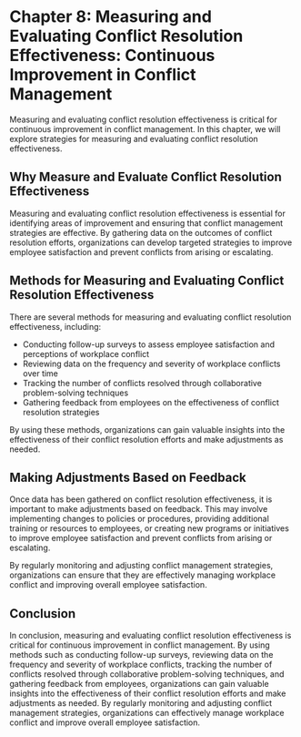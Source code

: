 Chapter 8: Measuring and Evaluating Conflict Resolution Effectiveness: Continuous Improvement in Conflict Management
====================================================================================================================

Measuring and evaluating conflict resolution effectiveness is critical for continuous improvement in conflict management. In this chapter, we will explore strategies for measuring and evaluating conflict resolution effectiveness.

Why Measure and Evaluate Conflict Resolution Effectiveness
----------------------------------------------------------

Measuring and evaluating conflict resolution effectiveness is essential for identifying areas of improvement and ensuring that conflict management strategies are effective. By gathering data on the outcomes of conflict resolution efforts, organizations can develop targeted strategies to improve employee satisfaction and prevent conflicts from arising or escalating.

Methods for Measuring and Evaluating Conflict Resolution Effectiveness
----------------------------------------------------------------------

There are several methods for measuring and evaluating conflict resolution effectiveness, including:

* Conducting follow-up surveys to assess employee satisfaction and perceptions of workplace conflict
* Reviewing data on the frequency and severity of workplace conflicts over time
* Tracking the number of conflicts resolved through collaborative problem-solving techniques
* Gathering feedback from employees on the effectiveness of conflict resolution strategies

By using these methods, organizations can gain valuable insights into the effectiveness of their conflict resolution efforts and make adjustments as needed.

Making Adjustments Based on Feedback
------------------------------------

Once data has been gathered on conflict resolution effectiveness, it is important to make adjustments based on feedback. This may involve implementing changes to policies or procedures, providing additional training or resources to employees, or creating new programs or initiatives to improve employee satisfaction and prevent conflicts from arising or escalating.

By regularly monitoring and adjusting conflict management strategies, organizations can ensure that they are effectively managing workplace conflict and improving overall employee satisfaction.

Conclusion
----------

In conclusion, measuring and evaluating conflict resolution effectiveness is critical for continuous improvement in conflict management. By using methods such as conducting follow-up surveys, reviewing data on the frequency and severity of workplace conflicts, tracking the number of conflicts resolved through collaborative problem-solving techniques, and gathering feedback from employees, organizations can gain valuable insights into the effectiveness of their conflict resolution efforts and make adjustments as needed. By regularly monitoring and adjusting conflict management strategies, organizations can effectively manage workplace conflict and improve overall employee satisfaction.


